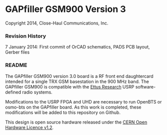 # GAPfiller GSM900 Version 3 #

Copyright 2014, Close-Haul Communications, Inc.

### Revision History ###

7 January 2014: First commit of OrCAD schematics, PADS PCB layout, Gerber files

### README ###

The GAPfiller GSM900 version 3.0 board is a RF front end daughtercard intended for a single TRX GSM basestation in the 900 MHz band.  The GAPfiller GSM900 is compatible with the [Ettus Research](https://www.ettus.com/product) USRP software-defined radio systems. 

Modifications to the USRP FPGA and UHD are necessary to run OpenBTS or osmo-bts on the GAPfiller board.  As this work is completed, these modifications will be added to this repository on Github.
 
This design is open source hardware released under the [CERN Open Hardware Licence v1.2](http://www.ohwr.org/licenses/cern-ohl/v1.2).




